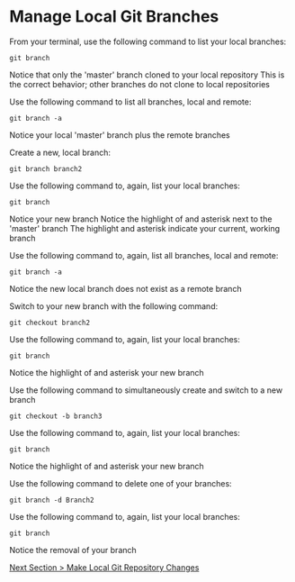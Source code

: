 # Manage Local Git Branches



From your terminal, use the following command to list your local branches:

```shell
git branch
```



Notice that only the 'master' branch cloned to your local repository
This is the correct behavior; other branches do not clone to local repositories

Use the following command to list all branches, local and remote:

```shell
git branch -a
```



Notice your local 'master' branch plus the remote branches

Create a new, local branch:



```shell
git branch branch2
```



Use the following command to, again, list your local branches:



```shell
git branch
```



Notice your new branch
Notice the highlight of and asterisk next to the 'master' branch
The highlight and asterisk indicate your current, working branch

Use the following command to, again, list all branches, local and remote:



```shell
git branch -a
```



Notice the new local branch does not exist as a remote branch

Switch to your new branch with the following command:



```shell
git checkout branch2
```



Use the following command to, again, list your local branches:



```shell
git branch
```



Notice the highlight of and asterisk your new branch

Use the following command to simultaneously create and switch to a new branch



```shell
git checkout -b branch3
```



Use the following command to, again, list your local branches:



```shell
git branch
```



Notice the highlight of and asterisk your new branch

Use the following command to delete one of your branches:



```shell
git branch -d Branch2
```



Use the following command to, again, list your local branches:



```shell
git branch
```



Notice the removal of your branch



[Next Section > Make Local Git Repository Changes](section_8.md "Make Local Git Repository Changes")

